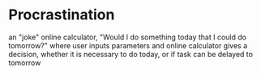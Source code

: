 # Procrastination
an "joke" online calculator, "Would I do something today that I could do tomorrow?" where user inputs parameters and online calculator gives a decision, whether it is necessary to do today, or if task can be delayed to tomorrow
